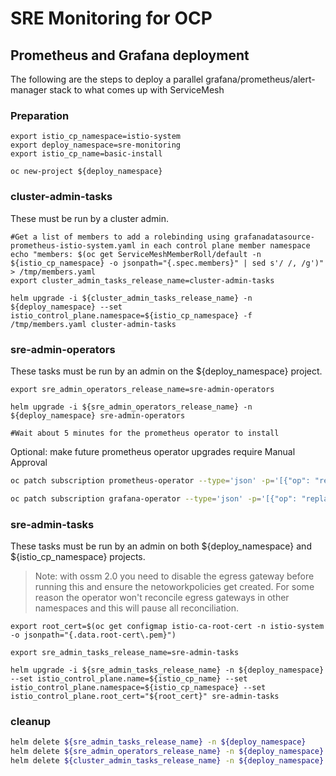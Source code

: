 # SRE Monitoring for OCP

## Prometheus and Grafana deployment

The following are the steps to deploy a parallel grafana/prometheus/alert-manager stack to what comes up with ServiceMesh

### Preparation

```shell
export istio_cp_namespace=istio-system
export deploy_namespace=sre-monitoring
export istio_cp_name=basic-install

oc new-project ${deploy_namespace}
```

### cluster-admin-tasks

These must be run by a cluster admin.

```shell
#Get a list of members to add a rolebinding using grafanadatasource-prometheus-istio-system.yaml in each control plane member namespace
echo "members: $(oc get ServiceMeshMemberRoll/default -n ${istio_cp_namespace} -o jsonpath="{.spec.members}" | sed s'/ /, /g')" > /tmp/members.yaml
export cluster_admin_tasks_release_name=cluster-admin-tasks

helm upgrade -i ${cluster_admin_tasks_release_name} -n ${deploy_namespace} --set istio_control_plane.namespace=${istio_cp_namespace} -f /tmp/members.yaml cluster-admin-tasks
```

### sre-admin-operators

These tasks must be run by an admin on the ${deploy_namespace} project.

```shell
export sre_admin_operators_release_name=sre-admin-operators

helm upgrade -i ${sre_admin_operators_release_name} -n ${deploy_namespace} sre-admin-operators

#Wait about 5 minutes for the prometheus operator to install
```

Optional: make future prometheus operator upgrades require Manual Approval

```sh
oc patch subscription prometheus-operator --type='json' -p='[{"op": "replace", "path": "/spec/installPlanApproval", "value":"Manual"}]' -n ${deploy_namespace}

oc patch subscription grafana-operator --type='json' -p='[{"op": "replace", "path": "/spec/installPlanApproval", "value":"Manual"}]' -n ${deploy_namespace}
```

### sre-admin-tasks

These tasks must be run by an admin on both ${deploy_namespace} and ${istio_cp_namespace} projects.

> Note: with ossm 2.0 you need to disable the egress gateway before running this and ensure the netoworkpolicies get created. For some reason the operator won't reconcile egress gateways in other namespaces and this will pause all reconciliation.

```shell
export root_cert=$(oc get configmap istio-ca-root-cert -n istio-system -o jsonpath="{.data.root-cert\.pem}")

export sre_admin_tasks_release_name=sre-admin-tasks

helm upgrade -i ${sre_admin_tasks_release_name} -n ${deploy_namespace} --set istio_control_plane.name=${istio_cp_name} --set istio_control_plane.namespace=${istio_cp_namespace} --set istio_control_plane.root_cert="${root_cert}" sre-admin-tasks
```

### cleanup

```sh
helm delete ${sre_admin_tasks_release_name} -n ${deploy_namespace}
helm delete ${sre_admin_operators_release_name} -n ${deploy_namespace}
helm delete ${cluster_admin_tasks_release_name} -n ${deploy_namespace}
```
